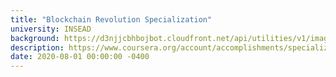 ```yaml
---
title: "Blockchain Revolution Specialization"
university: INSEAD
background: https://d3njjcbhbojbot.cloudfront.net/api/utilities/v1/imageproxy/http://coursera-university-assets.s3.amazonaws.com/c9/3ab5b8385f4809ac01eff7e499d23f/L-png-roundel-RGB-green.png?auto=format%2Ccompress&dpr=1&w=80&h=80
description: https://www.coursera.org/account/accomplishments/specialization/ASSP7W4LVX4M
date: 2020-08-01 00:00:00 -0400
---
```

